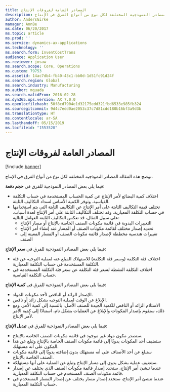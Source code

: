 ```yaml
---
title: المصادر العامة لفروقات الإنتاج
description: توضح هذه المقالة المصادر النموذجية المختلفة لكل نوع من أنواع الفرق في الإنتاج.
author: AndersGirke
manager: AnnBe
ms.date: 06/20/2017
ms.topic: article
ms.prod: ''
ms.service: dynamics-ax-applications
ms.technology: ''
ms.search.form: InventCostTrans
audience: Application User
ms.reviewer: josaw
ms.search.scope: Core, Operations
ms.custom: 79753
ms.assetid: 14ac7db4-fb40-43c1-bb0d-1d51fc91d24f
ms.search.region: Global
ms.search.industry: Manufacturing
ms.author: mguada
ms.search.validFrom: 2016-02-28
ms.dyn365.ops.version: AX 7.0.0
ms.openlocfilehash: 50f8cd7904e1d32175edd321fbd6533e985fb324
ms.sourcegitcommit: 9d4c7edd0ae2053c37c7d81cdd180b16bf3a9d3b
ms.translationtype: HT
ms.contentlocale: ar-SA
ms.lasthandoff: 05/15/2019
ms.locfileid: "1553520"
---
```

# <a name="common-sources-of-production-variances"></a>المصادر العامة لفروقات الإنتاج

[!include [banner](../includes/banner.md)]

توضح هذه المقالة المصادر النموذجية المختلفة لكل نوع من أنواع الفرق في الإنتاج. 

فيما يلي بعض المصادر النموذجية للفرق في **حجم دفعة‬**:

-   اختلاف ‏‏كمية البضائع لأمر الإنتاج عن كمية الحساب المستخدمة في حساب التكلفة القياسية. وتوفر الكمية الأساس لسداد التكاليف الثابتة.
-   تختلف قيمة التكاليف الثابتة على أمر الإنتاج عن التكاليف الثابتة التي يتم استخدامها في حساب التكلفة المعيارية. وقد تختلف التكاليف الثابتة على أمر الإنتاج لعدة أسباب. على سبيل المثال، قد تعكس التكاليف الثابتة العوامل التالية:
    -   التغييرات اليدوية في قائمة مكونات الصنف الخاصة بالإنتاج أو مسار الإنتاج
    -   تحديد إصدار مختلف لقائمة مكونات الصنف أو المسار عند إنشاء أمر الإنتاج
    -   تغييرات هندسية مخططة لإصدار قائمة مكونات الصنف أو المسار المعينة إلى الصنف

فيما يلي بعض المصادر النموذجية للفرق في **سعر الإنتاج‬**:

-   اختلاف فئة التكلفة (وسعر فئة التكلفة) للاستهلاك المبلغ عنه لعملية التوجيه عن فئة التكلفة المستخدمة في حساب التكلفة المعيارية.
-   اختلاف التكلفة النشطة لسعر فئة التكلفة عن سعر فئة التكلفة المستخدمة في حساب التكلفة القياسية.

فيما يلي بعض المصادر النموذجية للفرق في **كمية الإنتاج‬**:

-   الإصدار الزائد أو الناقص لأحد مكونات المواد.
-   الإبلاغ عن الوقت لعملية التوجيه بشكل زائد أو ناقص.
-   الاستلام الزائد أو الناقص للكمية الجيدة للصنف الأصل، بالنسبة إلى كمية الأمر. ومع ذلك، ستقوم بإصدار المكونات والإبلاغ عن العمليات بشكل تام، استنادًا إلى كمية الأمر لأمر الإنتاج.

فيما يلي بعض المصادر النموذجية للفرق في **تبديل الإنتاج‬**:

-   ستصدر مكون مواد غير موجود في ‏‏قائمة مكونات الصنف الخاصة بالإنتاج.
-   ستضيف أحد المكونات يدويًا إلى قائمة مكونات الصنف الخاصة بالإنتاج وتبلغ عن هذا المكون على أنه مستهلك.
-   ستبلغ عن أحد الأصناف على أنه مستهلك بدون إضافته يدويًا إلى قائمة مكونات الصنف الخاصة بالإنتاج.
-   ستضيف عملية بشكل يدوي إلى مسار الإنتاج وتبلغ عن العملية على أنها مستهلكة.
-   عندما تنشئ أمر الإنتاج، ستحدد إصدار قائمة مكونات الصنف الذي يختلف عن إصدار قائمة مكونات الصنف المستخدم في حساب التكلفة المعيارية.
-   عندما تنشئ أمر الإنتاج، ستحدد إصدار مسار يختلف عن إصدار المسار المستخدم في حساب التكلفة المعيارية.




